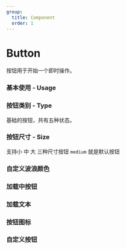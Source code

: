 ```yaml
---
group:
  title: Component
  order: 1
---
```


# Button

按钮用于开始一个即时操作。

### 基本使用 - Usage

<code src="./document/Basic.tsx"></code>

### 按钮类别 - Type

基础的按钮，共有五种状态。

<code src="./document/BasicButton.tsx"></code>

### 按钮尺寸 - Size

支持小 中 大 三种尺寸按钮 `medium` 就是默认按钮

<code src="./document/SizeButton.tsx"></code>

### 自定义波浪颜色

<code src="./document/Animation.tsx"></code>

### 加载中按钮

<code src="./document/LoadingButton.tsx"></code>

### 加载文本

<code src="./document/loadingText.tsx"></code>

### 按钮图标

<code src="./document/iconButton.tsx"></code>

### 自定义按钮

<code src="./document/custom.tsx"></code>
